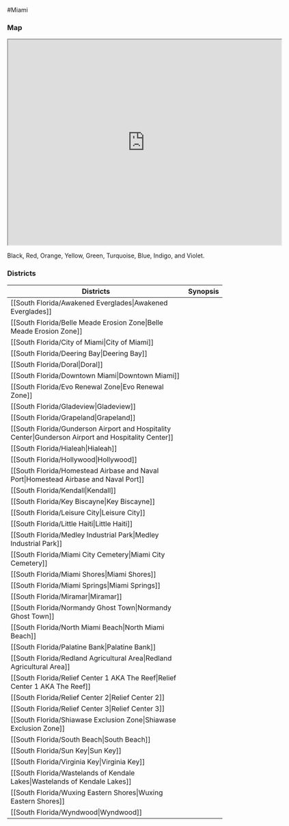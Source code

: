 #Miami 
### Map

<iframe src="https://www.google.com/maps/d/embed?mid=11K52_ysZGNSW0731w-LDl6w39vgipLU&ehbc=2E312F" width="640" height="480"></iframe>

 Black, Red, Orange, Yellow, Green, Turquoise, Blue, Indigo, and Violet. 

### Districts

| Districts                                                                                  | Synopsis |
| --------------------------------------------------------------------------- | -------- |
| [[South Florida/Awakened Everglades\|Awakened Everglades]]                                           |          |
| [[South Florida/Belle Meade Erosion Zone\|Belle Meade Erosion Zone]]                                 |          |
| [[South Florida/City of Miami\|City of Miami]]                                                       |          |
| [[South Florida/Deering Bay\|Deering Bay]]                                                           |          |
| [[South Florida/Doral\|Doral]]                                                                       |          |
| [[South Florida/Downtown Miami\|Downtown Miami]]                                                     |          |
| [[South Florida/Evo Renewal Zone\|Evo Renewal Zone]]                                                 |          |
| [[South Florida/Gladeview\|Gladeview]]                                                               |          |
| [[South Florida/Grapeland\|Grapeland]]                                                               |          |
| [[South Florida/Gunderson Airport and Hospitality Center\|Gunderson Airport and Hospitality Center]] |          |
| [[South Florida/Hialeah\|Hialeah]]                                                                   |          |
| [[South Florida/Hollywood\|Hollywood]]                                                               |          |
| [[South Florida/Homestead Airbase and Naval Port\|Homestead Airbase and Naval Port]]                 |          |
| [[South Florida/Kendall\|Kendall]]                                                                   |          |
| [[South Florida/Key Biscayne\|Key Biscayne]]                                                         |          |
| [[South Florida/Leisure City\|Leisure City]]                                                         |          |
| [[South Florida/Little Haiti\|Little Haiti]]                                                         |          |
| [[South Florida/Medley Industrial Park\|Medley Industrial Park]]                                     |          |
| [[South Florida/Miami City Cemetery\|Miami City Cemetery]]                                           |          |
| [[South Florida/Miami Shores\|Miami Shores]]                                                         |          |
| [[South Florida/Miami Springs\|Miami Springs]]                                                       |          |
| [[South Florida/Miramar\|Miramar]]                                                                   |          |
| [[South Florida/Normandy Ghost Town\|Normandy Ghost Town]]                                           |          |
| [[South Florida/North Miami Beach\|North Miami Beach]]                                               |          |
| [[South Florida/Palatine Bank\|Palatine Bank]]                                                       |          |
| [[South Florida/Redland Agricultural Area\|Redland Agricultural Area]]                               |          |
| [[South Florida/Relief Center 1 AKA The Reef\|Relief Center 1 AKA The Reef]]                         |          |
| [[South Florida/Relief Center 2\|Relief Center 2]]                                                   |          |
| [[South Florida/Relief Center 3\|Relief Center 3]]                                                   |          |
| [[South Florida/Shiawase Exclusion Zone\|Shiawase Exclusion Zone]]                                   |          |
| [[South Florida/South Beach\|South Beach]]                                                           |          |
| [[South Florida/Sun Key\|Sun Key]]                                                                   |          |
| [[South Florida/Virginia Key\|Virginia Key]]                                                         |          |
| [[South Florida/Wastelands of Kendale Lakes\|Wastelands of Kendale Lakes]]                           |          |
| [[South Florida/Wuxing Eastern Shores\|Wuxing Eastern Shores]]                                       |          |
| [[South Florida/Wyndwood\|Wyndwood]]                                                                 |          |

